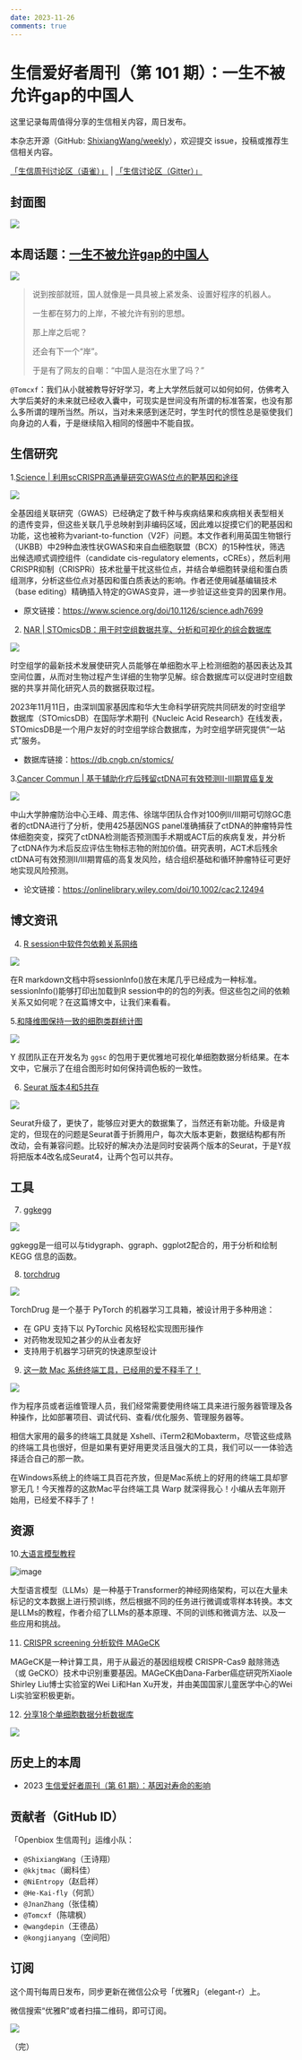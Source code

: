 ```yaml
---
date: 2023-11-26
comments: true
---
```


# 生信爱好者周刊（第 101 期）：一生不被允许gap的中国人

这里记录每周值得分享的生信相关内容，周日发布。

本杂志开源（GitHub: [ShixiangWang/weekly](https://github.com/ShixiangWang/weekly "ShixiangWang/weekly")），欢迎提交 issue，投稿或推荐生信相关内容。

[「生信周刊讨论区（语雀）」](https://www.yuque.com/shixiangwang/bioinfo "「生信周刊讨论区（语雀）」") | [「生信讨论区（Gitter）」](https://gitter.im/ShixiangWang/community "「生信讨论区（Gitter）」")

## 封面图


![](https://files.mdnice.com/user/37191/259b737e-8368-4f58-95b5-0f8cd42695bc.png)

## 本周话题：[一生不被允许gap的中国人](https://mp.weixin.qq.com/s/aydE2Smid_fcSqMhzPOD4w)


![](https://files.mdnice.com/user/37191/25a2185c-3db3-4fb3-8c74-00c6bcaec925.png)


>说到按部就班，国人就像是一具具被上紧发条、设置好程序的机器人。
>
>一生都在努力的上岸，不被允许有别的思想。
>
>那上岸之后呢？
>
>还会有下一个“岸”。
>
>于是有了网友的自嘲：“中国人是泡在水里了吗？”

`@Tomcxf`：我们从小就被教导好好学习，考上大学然后就可以如何如何，仿佛考入大学后美好的未来就已经收入囊中，可现实是世间没有所谓的标准答案，也没有那么多所谓的理所当然。所以，当对未来感到迷茫时，学生时代的惯性总是驱使我们向身边的人看，于是继续陷入相同的怪圈中不能自拔。

## 生信研究

1.[Science |  利用scCRISPR高通量研究GWAS位点的靶基因和途径](https://mp.weixin.qq.com/s/1PAQZal7zu6AP3W_MaF0oQ)

![](https://github.com/openbiox/weekly/assets/97931116/83164e19-416e-454e-bdba-418ea4ae51a7)

全基因组关联研究（GWAS）已经确定了数千种与疾病结果和疾病相关表型相关的遗传变异，但这些关联几乎总映射到非编码区域，因此难以捉摸它们的靶基因和功能，这也被称为variant-to-function（V2F）问题。本文作者利用英国生物银行（UKBB）中29种血液性状GWAS和来自血细胞联盟（BCX）的15种性状，筛选出候选顺式调控组件（candidate cis-regulatory elements，cCREs），然后利用CRISPR抑制（CRISPRi）技术批量干扰这些位点，并结合单细胞转录组和蛋白质组测序，分析这些位点对基因和蛋白质表达的影响。作者还使用碱基编辑技术（base editing）精确插入特定的GWAS变异，进一步验证这些变异的因果作用。

- 原文链接：https://www.science.org/doi/10.1126/science.adh7699

2. [NAR | STOmicsDB：用于时空组数据共享、分析和可视化的综合数据库](https://mp.weixin.qq.com/s/64XLj-h5paIPHOOTok6jVw)

![](https://files.mdnice.com/user/37191/67d547b6-aa95-4b8a-802a-d02cb882fcc3.png)


时空组学的最新技术发展使研究人员能够在单细胞水平上检测细胞的基因表达及其空间位置，从而对生物过程产生详细的生物学见解。综合数据库可以促进时空组数据的共享并简化研究人员的数据获取过程。

2023年11月11日，由深圳国家基因库和华大生命科学研究院共同研发的时空组学数据库（STOmicsDB）在国际学术期刊《Nucleic Acid Research》在线发表，STOmicsDB是一个用户友好的时空组学综合数据库，为时空组学研究提供“一站式”服务。

- 数据库链接：https://db.cngb.cn/stomics/

3.[Cancer Commun | 基于辅助化疗后残留ctDNA可有效预测II-III期胃癌复发](https://mp.weixin.qq.com/s/pSacPYaKgrxFBHLFj7ZOzQ)

![](https://github.com/openbiox/weekly/assets/25057508/e43bdfaf-7ed8-4b9c-9a22-77797f66eeb4)

中山大学肿瘤防治中心王峰、周志伟、徐瑞华团队合作对100例II/III期可切除GC患者的ctDNA进行了分析，使用425基因NGS panel准确捕获了ctDNA的肿瘤特异性体细胞突变，探究了ctDNA检测能否预测围手术期或ACT后的疾病复发，并分析了ctDNA作为术后反应评估生物标志物的附加价值。研究表明，ACT术后残余ctDNA可有效预测II/III期胃癌的高复发风险，结合组织基础和循环肿瘤特征可更好地实现风险预测。

- 论文链接：https://onlinelibrary.wiley.com/doi/10.1002/cac2.12494

## 博文资讯

4. [R session中软件包依赖关系网络](https://mp.weixin.qq.com/s/mKm97haa_L2WIeJPz8SKzA)

![](https://files.mdnice.com/user/37191/becd10d3-6d4f-443b-995c-1134fe0dfce0.png)

在R markdown文档中将sessionInfo()放在末尾几乎已经成为一种标准。sessionInfo()能够打印出加载到R session中的的包的列表。但这些包之间的依赖关系又如何呢？在这篇博文中，让我们来看看。

5.[和降维图保持一致的细胞类群统计图](https://mp.weixin.qq.com/s/PRStNRokP3oCgGStbiNRLw)

![](https://github.com/openbiox/weekly/assets/25057508/c3d618f2-6f92-4b8f-b073-f5faca7f3552)

Y 叔团队正在开发名为 `ggsc` 的包用于更优雅地可视化单细胞数据分析结果。在本文中，它展示了在组合图形时如何保持调色板的一致性。



6. [Seurat 版本4和5共存](https://mp.weixin.qq.com/s/Lyxaoz8A7TK8TnqqfJyziQ)



![](https://files.mdnice.com/user/37191/2c37f674-6fff-4370-88d4-9a2c8f2104a3.png)


Seurat升级了，更快了，能够应对更大的数据集了，当然还有新功能。升级是肯定的，但现在的问题是Seurat善于折腾用户，每次大版本更新，数据结构都有所改动，会有兼容问题。比较好的解决办法是同时安装两个版本的Seurat，于是Y叔将把版本4改名成Seurat4，让两个包可以共存。

## 工具

7. [ggkegg](https://github.com/noriakis/ggkegg "ggkegg")


![](https://files.mdnice.com/user/37191/bb27511c-fbb3-439e-976a-f07f8bfc14fa.png)


ggkegg是一组可以与tidygraph、ggraph、ggplot2配合的，用于分析和绘制 KEGG 信息的函数。


8. [torchdrug](https://github.com/DeepGraphLearning/torchdrug "torchdrug")



![](https://files.mdnice.com/user/37191/48793dc4-6d44-4d49-988a-31c4b358e97f.png)



TorchDrug 是一个基于 PyTorch 的机器学习工具箱，被设计用于多种用途：

- 在 GPU 支持下以 PyTorchic 风格轻松实现图形操作
- 对药物发现知之甚少的从业者友好
- 支持用于机器学习研究的快速原型设计

9. [这一款 Mac 系统终端工具，已经用的爱不释手了！](https://mp.weixin.qq.com/s/05z7Bog8Jkqxko5sbkjyPg)


![](https://files.mdnice.com/user/37191/028f41e9-3a54-4d46-bc9d-85885aa63720.png)


作为程序员或者运维管理人员，我们经常需要使用终端工具来进行服务器管理及各种操作，比如部署项目、调试代码、查看/优化服务、管理服务器等。

相信大家用的最多的终端工具就是 Xshell、iTerm2和Mobaxterm，尽管这些成熟的终端工具也很好，但是如果有更好用更灵活且强大的工具，我们可以一一体验选择适合自己的那一款。

在Windows系统上的终端工具百花齐放，但是Mac系统上的好用的终端工具却寥寥无几！今天推荐的这款Mac平台终端工具 Warp 就深得我心！小编从去年刚开始用，已经爱不释手了！

## 资源

10.[大语言模型教程](https://mp.weixin.qq.com/s/MQGTbpPvxDAQ8moo7aTKMQ)

![image](https://github.com/openbiox/weekly/assets/97931116/e462f2ca-5673-4150-b6f2-5091ab2ba420)

大型语言模型（LLMs）是一种基于Transformer的神经网络架构，可以在大量未标记的文本数据上进行预训练，然后根据不同的任务进行微调或零样本转换。本文是LLMs的教程，作者介绍了LLMs的基本原理、不同的训练和微调方法、以及一些应用和挑战。

11. [CRISPR screening 分析软件 MAGeCK](https://sourceforge.net/p/mageck/wiki/Home/ "CRISPR screening 分析软件 MAGeCK")

MAGeCK是一种计算工具，用于从最近的基因组规模 CRISPR-Cas9 敲除筛选（或 GeCKO）技术中识别重要基因。MAGeCK由Dana-Farber癌症研究所Xiaole Shirley Liu博士实验室的Wei Li和Han Xu开发，并由美国国家儿童医学中心的Wei Li实验室积极更新。

12. [分享18个单细胞数据分析数据库](https://mp.weixin.qq.com/s/apdbAdpbHmHyqCQHkKXYyQ)


![](https://files.mdnice.com/user/37191/3ce7eaa0-15ba-4eac-979c-a6b596b83993.png)


## 历史上的本周
- 2023 [生信爱好者周刊（第 61 期）：基因对寿命的影响](https://mp.weixin.qq.com/s/AodRQ2z1XBXiweQTUoED9Q)

## 贡献者（GitHub ID）

「Openbiox 生信周刊」运维小队：

- `@ShixiangWang`（王诗翔）
- `@kkjtmac`（阚科佳）
- `@NiEntropy`（赵启祥）
- `@He-Kai-fly`（何凯）
- `@JnanZhang`（张佳楠）
- `@Tomcxf`（陈啸枫）
- `@wangdepin`（王德品）
- `@kongjianyang`（空间阳）
## 订阅

这个周刊每周日发布，同步更新在微信公众号「优雅R」（elegant-r）上。

微信搜索“优雅R”或者扫描二维码，即可订阅。


![](https://files.mdnice.com/user/37191/484e56e7-6d4d-41a3-a70c-53e240bb2dcd.png)


（完）